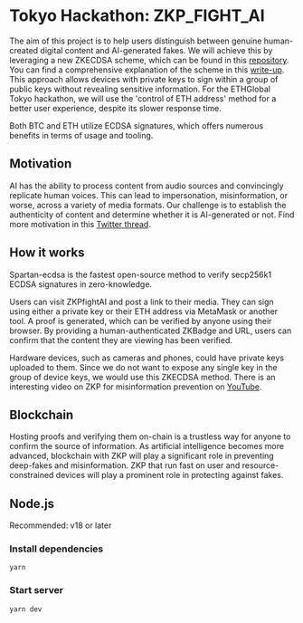 # Tokyo Hackathon: ZKP_FIGHT_AI

The aim of this project is to help users distinguish between genuine human-created digital content and AI-generated fakes. We will achieve this by leveraging a new ZKECDSA scheme, which can be found in this [repository](https://github.com/personaelabs/spartan-ecdsa). You can find a comprehensive explanation of the scheme in this [write-up](https://personaelabs.org/posts/spartan-ecdsa/). This approach allows devices with private keys to sign within a group of public keys without revealing sensitive information. For the ETHGlobal Tokyo hackathon, we will use the 'control of ETH address' method for a better user experience, despite its slower response time.

Both BTC and ETH utilize ECDSA signatures, which offers numerous benefits in terms of usage and tooling.

## Motivation

AI has the ability to process content from audio sources and convincingly replicate human voices. This can lead to impersonation, misinformation, or worse, across a variety of media formats. Our challenge is to establish the authenticity of content and determine whether it is AI-generated or not. Find more motivation in this [Twitter thread](https://twitter.com/wyatt_benno/status/1646725297172258819?s=20).

## How it works

Spartan-ecdsa is the fastest open-source method to verify secp256k1 ECDSA signatures in zero-knowledge.

Users can visit ZKPfightAI and post a link to their media. They can sign using either a private key or their ETH address via MetaMask or another tool. A proof is generated, which can be verified by anyone using their browser. By providing a human-authenticated ZKBadge and URL, users can confirm that the content they are viewing has been verified.

Hardware devices, such as cameras and phones, could have private keys uploaded to them. Since we do not want to expose any single key in the group of device keys, we would use this ZKECDSA method. There is an interesting video on ZKP for misinformation prevention on [YouTube](https://www.youtube.com/watch?app=desktop&v=MwTK6ZQhOQg&t=2956s).

## Blockchain

Hosting proofs and verifying them on-chain is a trustless way for anyone to confirm the source of information. As artificial intelligence becomes more advanced, blockchain with ZKP will play a significant role in preventing deep-fakes and misinformation. ZKP that run fast on user and resource-constrained devices will play a prominent role in protecting against fakes.

## Node.js

Recommended: v18 or later

### Install dependencies

```
yarn
```

### Start server

```
yarn dev
```
